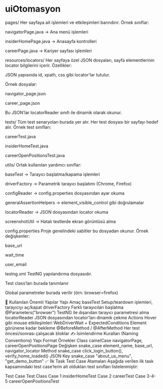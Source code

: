 # uiOtomasyon
pages/
Her sayfaya ait işlemleri ve etkileşimleri barındırır.
Örnek sınıflar:

navigatorPage.java → Ana menü işlemleri

insiderHomePage.java → Anasayfa kontrolleri

careerPage.java → Kariyer sayfası işlemleri

resources/locators/
Her sayfaya özel JSON dosyaları, sayfa elementlerinin locator bilgilerini içerir.
Özellikler:

JSON yapısında id, xpath, css gibi locator’lar tutulur.

Örnek dosyalar:

navigator_page.json

career_page.json

Bu JSON’lar locatorReader sınıfı ile dinamik olarak okunur.

tests/
Tüm test senaryoları burada yer alır. Her test dosyası bir sayfayı hedef alır.
Örnek test sınıfları:

careerTest.java

insiderHomeTest.java

careerOpenPositionsTest.java

utils/
Ortak kullanılan yardımcı sınıflar:

baseTest → Tarayıcı başlatma/kapama işlemleri

driverFactory → Parametrik tarayıcı başlatımı (Chrome, Firefox)

configReader → config.properties dosyasından ayar okuma

generalAssertionHelpers → element_visible_control gibi doğrulamalar

locatorReader → JSON dosyasından locator okuma

screenshotUtil → Hatalı testlerde ekran görüntüsü alma

config.properties
Proje genelindeki sabitler bu dosyadan okunur.
Örnek değişkenler:

base_url

wait_time

user_email

testng.xml
TestNG yapılandırma dosyasıdır.

Test class’ları burada tanımlanır

Global parametreler burada verilir (örn: browser=firefox)

🧩 Kullanılan Önemli Yapılar
Yapı	Amaç
baseTest	Setup/teardown işlemleri, tarayıcıyı aç/kapat
driverFactory	Farklı tarayıcıları başlatma
@Parameters("browser")	TestNG ile dışarıdan tarayıcı parametresi alma
locatorReader	JSON dosyasından locator'ları dinamik çekme
Actions	Hover gibi mouse etkileşimleri
WebDriverWait + ExpectedConditions	Element görünene kadar bekleme
@BeforeMethod / @AfterMethod	Her test öncesi/sonrası çalışacak bloklar
✍️ İsimlendirme Kuralları (Naming Conventions)
Yapı	Format	Örnekler
Class	camelCase	navigatorPage, careerOpenPositionsPage
Değişken	snake_case	element_name, base_url, navigator_locator
Method	snake_case	click_login_button(), verify_home_loaded()
JSON Key	snake_case	"about_us_menu", "get_demo_button"
✅ İlk Task Test Case Atamaları
Aşağıda verilen ilk task kapsamındaki test case’lerin ait oldukları test sınıfları listelenmiştir:

Test Case	Test Class
Case 1	insiderHomeTest
Case 2	careerTest
Case 3-4-5	careerOpenPositionsTest
